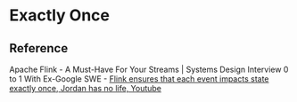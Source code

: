 # Exactly Once

## Reference

Apache Flink - A Must-Have For Your Streams | Systems Design Interview 0 to 1 With Ex-Google SWE - [Flink ensures that each event impacts state exactly once, Jordan has no life, Youtube](https://youtu.be/fYO5-6Owt0w?si=9Rn0PLQljBpIn5HI&t=302)
